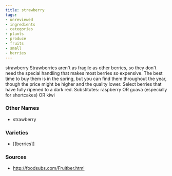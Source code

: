 ```yaml
---
title: strawberry
tags:
- unreviewed
- ingredients
- categories
- plants
- produce
- fruits
- small
- berries
---
```

strawberry Strawberries aren't as fragile as other berries, so they don't need the special handling that makes most berries so expensive. The best time to buy them is in the spring, but you can find them throughout the year, though the price might be higher and the quality lower. Select berries that have fully ripened to a dark red. Substitutes: raspberry OR guava (especially for shortcakes) OR kiwi

### Other Names

* strawberry

### Varieties

* [[berries]]

### Sources
* http://foodsubs.com/Fruitber.html
